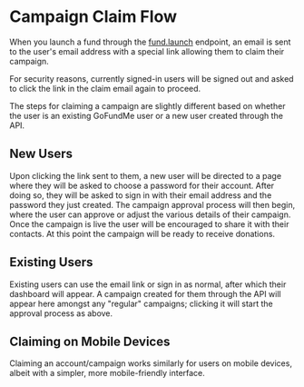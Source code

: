 # Campaign Claim Flow 

When you launch a fund through the [fund.launch](#fund-launch) endpoint, an email is sent to the user's email address with a special link allowing them to claim their campaign.

For security reasons, currently signed-in users will be signed out and asked to click the link in the claim email again to proceed.

The steps for claiming a campaign are slightly different based on whether the user is an existing GoFundMe user or a new user created through the API.

## New Users

Upon clicking the link sent to them, a new user will be directed to a page where they will be asked to choose a password for their account. After doing so, they will be asked to sign in with their email address and the password they just created. The campaign approval process will then begin, where the user can approve or adjust the various details of their campaign. Once the campaign is live the user will be encouraged to share it with their contacts. At this point the campaign will be ready to receive donations.

## Existing Users

Existing users can use the email link or sign in as normal, after which their dashboard will appear. A campaign created for them through the API will appear here amongst any "regular" campaigns; clicking it will start the approval process as above.

## Claiming on Mobile Devices

Claiming an account/campaign works similarly for users on mobile devices, albeit with a simpler, more mobile-friendly interface.
